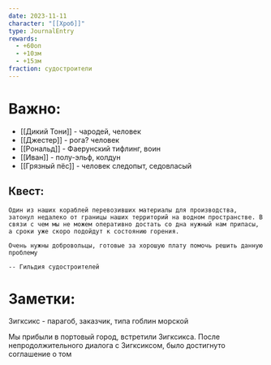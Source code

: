 ```yaml
---
date: 2023-11-11
character: "[[Хроб]]"
type: JournalEntry
rewards:
  - +60оп
  - +10зм
  - +15зм
fraction: судостроители
---
```

# Важно:
- [[Дикий Тони]] - чародей, человек
- [[Джестер]] - рога? человек
- [[Рональд]] - Фаерунский тифлинг, воин
- [[Иван]] - полу-эльф, колдун
- [[Грязный пёс]] - человек следопыт, седовласый
## Квест:
```
Один из наших кораблей перевозивших материалы для производства, затонул недалеко от границы наших территорий на водном пространстве. В связи с чем мы не можем оперативно достать со дна нужный нам припасы, а сроки уже скоро подойдут к состоянию горения.

Очень нужны добровольцы, готовые за хорошую плату помочь решить данную проблему

-- Гильдия судостроителей
```
# Заметки:
Зигксикс - парагоб, заказчик, типа гоблин морской

Мы прибыли в портовый город, встретили Зигксикса. После непродолжительного диалога с Зигксиксом, было достигнуто соглашение о том 